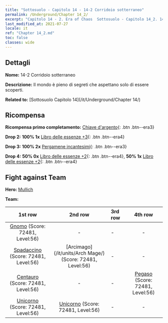 ```yaml
---
title: "Sottosuolo - Capitolo 14 - 14-2 Corridoio sotterraneo"
permalink: /Underground/Chapter 14_2/
excerpt: "Capitolo 14 - 2. Era of Chaos  Sottosuolo - Capitolo 14_2. 14-2 Corridoio sotterraneo"
last_modified_at: 2021-07-27
locale: it
ref: "Chapter 14_2.md"
toc: false
classes: wide
---
```


## Dettagli

 **Nome:** 14-2 Corridoio sotterraneo

 **Descrizione:** Il mondo è pieno di segreti che aspettano solo di essere scoperti.

 **Related to:** [Sottosuolo Capitolo 14](/it/Underground/Chapter 14/)

## Ricompensa

 **Ricompensa primo completamento:** [Chiave d'argento](/ItemsIT/con_693/){: .btn .btn--era3}

 **Drop 2:** **100% 1x** [Libro delle essenze +3](/ItemsIT/mat_60/){: .btn .btn--era4}

 **Drop 3:** **100% 2x** [Pergamene incantesimi](/ItemsIT/con_694/){: .btn .btn--era3}

 **Drop 4:** **50% 0x** [Libro delle essenze +2](/ItemsIT/mat_53/){: .btn .btn--era4}, **50% 1x** [Libro delle essenze +2](/ItemsIT/mat_53/){: .btn .btn--era4}


## Fight against Team
 **Hero:** [Mullich](/it/heroes/Mullich/)

 **Team:**


  | 1st row | 2nd row | 3rd row | 4th row |
  |:----:|:----:|:----|:----:|
  | [Gnomo](/it/units/Dwarf/) (Score: 72481, Level:56)  | - | - | - |
  | [Spadaccino](/it/units/Swordsman/) (Score: 72481, Level:56)  | [Arcimago](/it/units/Arch Mage/) (Score: 72481, Level:56)  | - | - |
  | [Centauro](/it/units/Centaur/) (Score: 72481, Level:56)  | - | - | [Pegaso](/it/units/Pegasus/) (Score: 72481, Level:56)  |
  | [Unicorno](/it/units/Unicorn/) (Score: 72481, Level:56)  | [Unicorno](/it/units/Unicorn/) (Score: 72481, Level:56)  | - | - |



